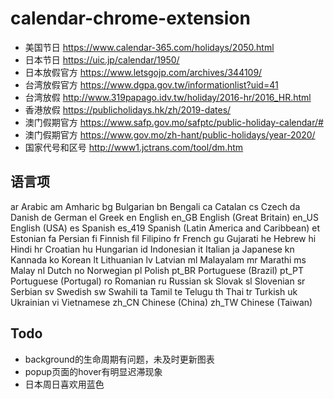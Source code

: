 # calendar-chrome-extension
- 美国节日 https://www.calendar-365.com/holidays/2050.html
- 日本节日 https://uic.jp/calendar/1950/
- 日本放假官方 https://www.letsgojp.com/archives/344109/
- 台湾放假官方 https://www.dgpa.gov.tw/informationlist?uid=41
- 台湾放假 http://www.319papago.idv.tw/holiday/2016-hr/2016_HR.html
- 香港放假 https://publicholidays.hk/zh/2019-dates/
- 澳门假期官方 https://www.safp.gov.mo/safptc/public-holiday-calendar/#
- 澳门假期官方 https://www.gov.mo/zh-hant/public-holidays/year-2020/
- 国家代号和区号 http://www1.jctrans.com/tool/dm.htm


## 语言项
ar	Arabic
am	Amharic
bg	Bulgarian
bn	Bengali
ca	Catalan
cs	Czech
da	Danish
de	German
el	Greek
en	English
en_GB	English (Great Britain)
en_US	English (USA)
es	Spanish
es_419	Spanish (Latin America and Caribbean)
et	Estonian
fa	Persian
fi	Finnish
fil	Filipino
fr	French
gu	Gujarati
he	Hebrew
hi	Hindi
hr	Croatian
hu	Hungarian
id	Indonesian
it	Italian
ja	Japanese
kn	Kannada
ko	Korean
lt	Lithuanian
lv	Latvian
ml	Malayalam
mr	Marathi
ms	Malay
nl	Dutch
no	Norwegian
pl	Polish
pt_BR	Portuguese (Brazil)
pt_PT	Portuguese (Portugal)
ro	Romanian
ru	Russian
sk	Slovak
sl	Slovenian
sr	Serbian
sv	Swedish
sw	Swahili
ta	Tamil
te	Telugu
th	Thai
tr	Turkish
uk	Ukrainian
vi	Vietnamese
zh_CN	Chinese (China)
zh_TW	Chinese (Taiwan)

## Todo
- background的生命周期有问题，未及时更新图表
- popup页面的hover有明显迟滞现象
- 日本周日喜欢用蓝色

